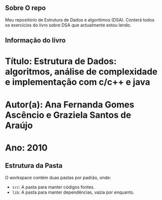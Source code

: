 ## Sobre O repo

Meu repositório de Estrutura de Dados e algoritimos (DSA). Conterá todos os exercícios do livro sobre DSA que actualmente estou lendo.

## Informação do livro

# Título: Estrutura de Dados: algoritmos, análise de complexidade e implementação com c/c++ e java
# Autor(a): Ana Fernanda Gomes Ascêncio e Graziela Santos de Araújo
# Ano: 2010

## Estrutura da Pasta

O workspace contém duas pastas por padrão, onde:

- `src`: A pasta para manter códigos fontes.
- `lib`: A pasta para manter dependências, vazia por enquanto.


